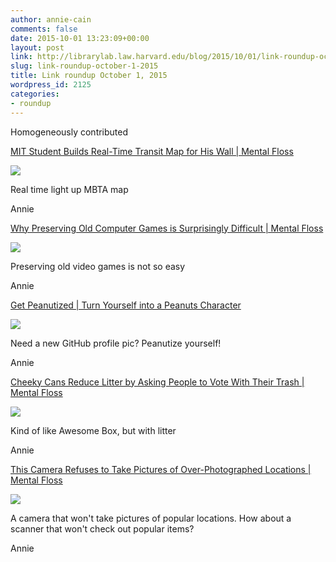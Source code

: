 ```yaml
---
author: annie-cain
comments: false
date: 2015-10-01 13:23:09+00:00
layout: post
link: http://librarylab.law.harvard.edu/blog/2015/10/01/link-roundup-october-1-2015/
slug: link-roundup-october-1-2015
title: Link roundup October 1, 2015
wordpress_id: 2125
categories:
- roundup
---
```


Homogeneously contributed

[MIT Student Builds Real-Time Transit Map for His Wall | Mental Floss](http://mentalfloss.com/article/69266/mit-student-builds-real-time-transit-map-his-wall)

[![](http://librarylab.law.harvard.edu/roundup/images/560d33bd5a96b.png)](http://mentalfloss.com/article/69266/mit-student-builds-real-time-transit-map-his-wall)

Real time light up MBTA map

Annie

[Why Preserving Old Computer Games is Surprisingly Difficult | Mental Floss](http://mentalfloss.com/article/68930/why-preserving-old-computer-games-surprisingly-difficult)

[![](http://librarylab.law.harvard.edu/roundup/images/56095f89e6e47.png)](http://mentalfloss.com/article/68930/why-preserving-old-computer-games-surprisingly-difficult)

Preserving old video games is not so easy

Annie

[Get Peanutized | Turn Yourself into a Peanuts Character](http://www.peanutizeme.com/)

[![](http://librarylab.law.harvard.edu/roundup/images/5609534bae83b.png)](http://www.peanutizeme.com/)

Need a new GitHub profile pic? Peanutize yourself!

Annie

[Cheeky Cans Reduce Litter by Asking People to Vote With Their Trash | Mental Floss](http://mentalfloss.com/article/68733/cheeky-cans-reduce-litter-asking-people-vote-their-trash)

[![](http://librarylab.law.harvard.edu/roundup/images/5600638101849.png)](http://mentalfloss.com/article/68733/cheeky-cans-reduce-litter-asking-people-vote-their-trash)

Kind of like Awesome Box, but with litter

Annie

[This Camera Refuses to Take Pictures of Over-Photographed Locations | Mental Floss](http://mentalfloss.com/article/68523/camera-refuses-take-pictures-over-photographed-locations)

[![](http://librarylab.law.harvard.edu/roundup/images/55f82dc35eae7.png)](http://mentalfloss.com/article/68523/camera-refuses-take-pictures-over-photographed-locations)

A camera that won't take pictures of popular locations. How about a scanner that won't check out popular items?

Annie
